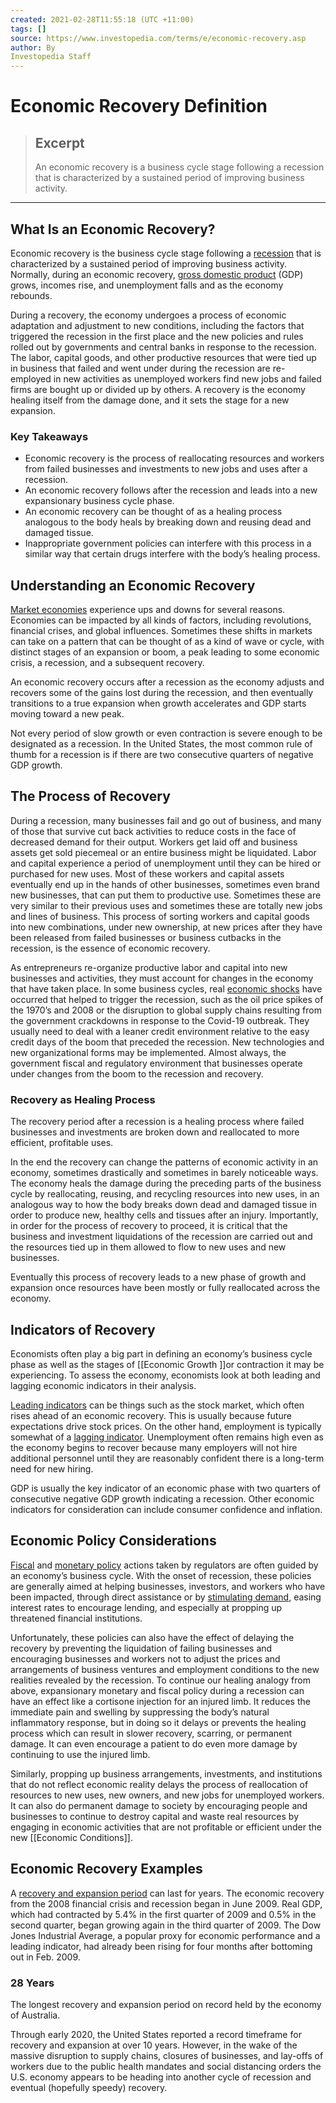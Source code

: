 ```yaml
---
created: 2021-02-28T11:55:18 (UTC +11:00)
tags: []
source: https://www.investopedia.com/terms/e/economic-recovery.asp
author: By
Investopedia Staff
---
```


# Economic Recovery Definition

> ## Excerpt
> An economic recovery is a business cycle stage following a recession that is characterized by a sustained period of improving business activity.

---
## What Is an Economic Recovery?

Economic recovery is the business cycle stage following a [recession](https://www.investopedia.com/terms/r/recession.asp) that is characterized by a sustained period of improving business activity. Normally, during an economic recovery, [gross domestic product](https://www.investopedia.com/terms/g/gdp.asp) (GDP) grows, incomes rise, and unemployment falls and as the economy rebounds.

During a recovery, the economy undergoes a process of economic adaptation and adjustment to new conditions, including the factors that triggered the recession in the first place and the new policies and rules rolled out by governments and central banks in response to the recession. The labor, capital goods, and other productive resources that were tied up in business that failed and went under during the recession are re-employed in new activities as unemployed workers find new jobs and failed firms are bought up or divided up by others. A recovery is the economy healing itself from the damage done, and it sets the stage for a new expansion. 

### Key Takeaways

-   Economic recovery is the process of reallocating resources and workers from failed businesses and investments to new jobs and uses after a recession.
-   An economic recovery follows after the recession and leads into a new expansionary business cycle phase.
-   An economic recovery can be thought of as a healing process analogous to the body heals by breaking down and reusing dead and damaged tissue.
-   Inappropriate government policies can interfere with this process in a similar way that certain drugs interfere with the body’s healing process. 

## Understanding an Economic Recovery

[Market economies](https://www.investopedia.com/articles/03/073003.asp) experience ups and downs for several reasons. Economies can be impacted by all kinds of factors, including revolutions, financial crises, and global influences. Sometimes these shifts in markets can take on a pattern that can be thought of as a kind of wave or cycle, with distinct stages of an expansion or boom, a peak leading to some economic crisis, a recession, and a subsequent recovery.

An economic recovery occurs after a recession as the economy adjusts and recovers some of the gains lost during the recession, and then eventually transitions to a true expansion when growth accelerates and GDP starts moving toward a new peak.

Not every period of slow growth or even contraction is severe enough to be designated as a recession. In the United States, the most common rule of thumb for a recession is if there are two consecutive quarters of negative GDP growth.

## The Process of Recovery

During a recession, many businesses fail and go out of business, and many of those that survive cut back activities to reduce costs in the face of decreased demand for their output. Workers get laid off and business assets get sold piecemeal or an entire business might be liquidated. Labor and capital experience a period of unemployment until they can be hired or purchased for new uses. Most of these workers and capital assets eventually end up in the hands of other businesses, sometimes even brand new businesses, that can put them to productive use. Sometimes these are very similar to their previous uses and sometimes these are totally new jobs and lines of business. This process of sorting workers and capital goods into new combinations, under new ownership, at new prices after they have been released from failed businesses or business cutbacks in the recession, is the essence of economic recovery.   

As entrepreneurs re-organize productive labor and capital into new businesses and activities, they must account for changes in the economy that have taken place. In some business cycles, real [economic shocks](https://www.investopedia.com/terms/e/economic-shock.asp) have occurred that helped to trigger the recession, such as the oil price spikes of the 1970’s and 2008 or the disruption to global supply chains resulting from the government crackdowns in response to the Covid-19 outbreak. They usually need to deal with a leaner credit environment relative to the easy credit days of the boom that preceded the recession. New technologies and new organizational forms may be implemented. Almost always, the government fiscal and regulatory environment that businesses operate under changes from the boom to the recession and recovery.  

### Recovery as Healing Process

The recovery period after a recession is a healing process where failed businesses and investments are broken down and reallocated to more efficient, profitable uses.

In the end the recovery can change the patterns of economic activity in an economy, sometimes drastically and sometimes in barely noticeable ways. The economy heals the damage during the preceding parts of the business cycle by reallocating, reusing, and recycling resources into new uses, in an analogous way to how the body breaks down dead and damaged tissue in order to produce new, healthy cells and tissues after an injury. Importantly, in order for the process of recovery to proceed, it is critical that the business and investment liquidations of the recession are carried out and the resources tied up in them allowed to flow to new uses and new businesses. 

Eventually this process of recovery leads to a new phase of growth and expansion once resources have been mostly or fully reallocated across the economy.

## Indicators of Recovery

Economists often play a big part in defining an economy’s business cycle phase as well as the stages of [[Economic Growth ]]or contraction it may be experiencing. To assess the economy, economists look at both leading and lagging economic indicators in their analysis.

[Leading indicators](https://www.investopedia.com/terms/l/leadingindicator.asp) can be things such as the stock market, which often rises ahead of an economic recovery. This is usually because future expectations drive stock prices. On the other hand, employment is typically somewhat of a [lagging indicator](https://www.investopedia.com/terms/l/laggingindicator.asp). Unemployment often remains high even as the economy begins to recover because many employers will not hire additional personnel until they are reasonably confident there is a long-term need for new hiring.

GDP is usually the key indicator of an economic phase with two quarters of consecutive negative GDP growth indicating a recession. Other economic indicators for consideration can include consumer confidence and inflation.

## Economic Policy Considerations

[Fiscal](https://www.investopedia.com/terms/f/fiscalpolicy.asp) and [monetary policy](https://www.investopedia.com/terms/m/monetarypolicy.asp) actions taken by regulators are often guided by an economy’s business cycle. With the onset of recession, these policies are generally aimed at helping businesses, investors, and workers who have been impacted, through direct assistance or by [stimulating demand](https://www.investopedia.com/terms/e/economic-stimulus.asp), easing interest rates to encourage lending, and especially at propping up threatened financial institutions.   

Unfortunately, these policies can also have the effect of delaying the recovery by preventing the liquidation of failing businesses and encouraging businesses and workers not to adjust the prices and arrangements of business ventures and employment conditions to the new realities revealed by the recession. To continue our healing analogy from above, expansionary monetary and fiscal policy during a recession can have an effect like a cortisone injection for an injured limb. It reduces the immediate pain and swelling by suppressing the body’s natural inflammatory response, but in doing so it delays or prevents the healing process which can result in slower recovery, scarring, or permanent damage. It can even encourage a patient to do even more damage by continuing to use the injured limb. 

Similarly, propping up business arrangements, investments, and institutions that do not reflect economic reality delays the process of reallocation of resources to new uses, new owners, and new jobs for unemployed workers. It can also do permanent damage to society by encouraging people and businesses to continue to destroy capital and waste real resources by engaging in economic activities that are not profitable or efficient under the new [[Economic Conditions]].

## Economic Recovery Examples

A [recovery and expansion period](https://www.investopedia.com/articles/economics/09/lessons-recessions-depressions.asp) can last for years. The economic recovery from the 2008 financial crisis and recession began in June 2009. Real GDP, which had contracted by 5.4% in the first quarter of 2009 and 0.5% in the second quarter, began growing again in the third quarter of 2009. The Dow Jones Industrial Average, a popular proxy for economic performance and a leading indicator, had already been rising for four months after bottoming out in Feb. 2009.

### 28 Years

The longest recovery and expansion period on record held by the economy of Australia.

Through early 2020, the United States reported a record timeframe for recovery and expansion at over 10 years. However, in the wake of the massive disruption to supply chains, closures of businesses, and lay-offs of workers due to the public health mandates and social distancing orders the U.S. economy appears to be heading into another cycle of recession and eventual (hopefully speedy) recovery.
